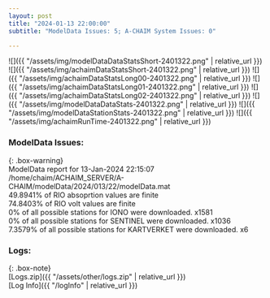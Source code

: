 ```yaml
---
layout: post
title: "2024-01-13 22:00:00"
subtitle: "ModelData Issues: 5; A-CHAIM System Issues: 0"

---
```


![]({{ "/assets/img/modelDataDataStatsShort-2401322.png" | relative_url }})
![]({{ "/assets/img/achaimDataStatsShort-2401322.png" | relative_url }})
![]({{ "/assets/img/achaimDataStatsLong00-2401322.png" | relative_url }})
![]({{ "/assets/img/achaimDataStatsLong01-2401322.png" | relative_url }})
![]({{ "/assets/img/achaimDataStatsLong02-2401322.png" | relative_url }})
![]({{ "/assets/img/modelDataDataStats-2401322.png" | relative_url }})
![]({{ "/assets/img/modelDataStationStats-2401322.png" | relative_url }})
![]({{ "/assets/img/achaimRunTime-2401322.png" | relative_url }})


### ModelData Issues:  
  
{: .box-warning}  
 ModelData report for 13-Jan-2024 22:15:07   
 /home/chaim/ACHAIM_SERVER/A-CHAIM/modelData/2024/013/22/modelData.mat   
 49.8941% of RIO absoprtion values are finite   
 74.8403% of RIO volt values are finite   
 0% of all possible stations for IONO were downloaded. x1581   
 0% of all possible stations for SENTINEL were downloaded. x1036   
 7.3579% of all possible stations for KARTVERKET were downloaded. x6   
  


### Logs:  
  
{: .box-note}  
[Logs.zip]({{ "/assets/other/logs.zip" | relative_url }})  
[Log Info]({{ "/logInfo" | relative_url }})  
